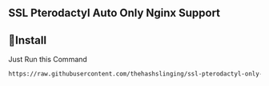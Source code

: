 ## SSL Pterodactyl Auto Only Nginx Support

## 🔄️Install
Just Run this Command
```bash
https://raw.githubusercontent.com/thehashslinging/ssl-pterodactyl-only-nginx/refs/heads/main/sslptero.bash

